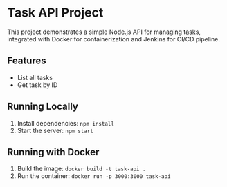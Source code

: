 # Task API Project

This project demonstrates a simple Node.js API for managing tasks, integrated with Docker for containerization and Jenkins for CI/CD pipeline.

## Features

- List all tasks
- Get task by ID

## Running Locally

1. Install dependencies: `npm install`
2. Start the server: `npm start`

## Running with Docker

1. Build the image: `docker build -t task-api .`
2. Run the container: `docker run -p 3000:3000 task-api`
